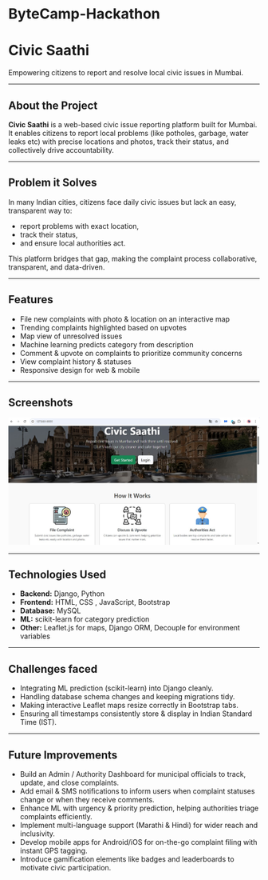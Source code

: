 # ByteCamp-Hackathon
# Civic Saathi 
Empowering citizens to report and resolve local civic issues in Mumbai.

---

## About the Project
**Civic Saathi** is a web-based civic issue reporting platform built for Mumbai.  
It enables citizens to report local problems (like potholes, garbage, water leaks etc) with precise locations and photos, track their status, and collectively drive accountability.

---

## Problem it Solves
In many Indian cities, citizens face daily civic issues but lack an easy, transparent way to:
- report problems with exact location,
- track their status,
- and ensure local authorities act.

This platform bridges that gap, making the complaint process collaborative, transparent, and data-driven.

---

## Features
- File new complaints with photo & location on an interactive map
- Trending complaints highlighted based on upvotes
- Map view of unresolved issues
- Machine learning predicts category from description
- Comment & upvote on complaints to prioritize community concerns
- View complaint history & statuses
- Responsive design for web & mobile

---

## Screenshots

![Website Screenshot](website_preview.jpg)

---

## Technologies Used
- **Backend:** Django, Python
- **Frontend:** HTML, CSS , JavaScript, Bootstrap
- **Database:** MySQL
- **ML:** scikit-learn for category prediction
- **Other:** Leaflet.js for maps, Django ORM, Decouple for environment variables
  
---

## Challenges faced

- Integrating ML prediction (scikit-learn) into Django cleanly.
- Handling database schema changes and keeping migrations tidy.
- Making interactive Leaflet maps resize correctly in Bootstrap tabs.
- Ensuring all timestamps consistently store & display in Indian Standard Time (IST).

---

## Future Improvements
- Build an Admin / Authority Dashboard for municipal officials to track, update, and close complaints.
- Add email & SMS notifications to inform users when complaint statuses change or when they receive comments.
- Enhance ML with urgency & priority prediction, helping authorities triage complaints efficiently.
- Implement multi-language support (Marathi & Hindi) for wider reach and inclusivity.
- Develop mobile apps for Android/iOS for on-the-go complaint filing with instant GPS tagging.
- Introduce gamification elements like badges and leaderboards to motivate civic participation.
